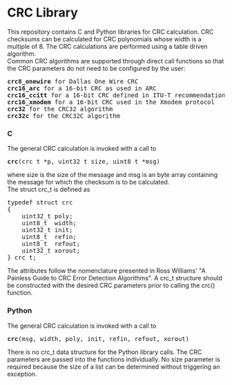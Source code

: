 # CRC Library
This repository contains C and Python libraries for CRC calculation. CRC checksums
can be calculated for CRC polynomials whose width is a multiple of 8. The CRC
calculations are performed using a table driven algorithm.<br>
Common CRC algorithms are supported through direct call functions so that the CRC
parameters do not need to be configured by the user:<br>
<pre>
<b>crc8_onewire</b> for Dallas One Wire CRC
<b>crc16_arc</b> for a 16-bit CRC as used in ARC
<b>crc16_ccitt</b> for a 16-bit CRC defined in ITU-T recommendations
<b>crc16_xmodem</b> for a 16-bit CRC used in the Xmodem protocol
<b>crc32</b> for the CRC32 algorithm
<b>crc32c</b> for the CRC32C algorithm
</pre>

<h3>C</h3>
The general CRC calculation is invoked with a call to<br>

<pre>
<b>crc</b>(crc_t *p, uint32_t size, uint8_t *msg)
</pre>

where size is the size of the message and msg is an byte array containing the
message for which the checksum is to be calculated.<br>
The struct crc_t is defined as<br>
<pre>
typedef struct crc
{
    uint32_t poly;
    uint8_t  width;
    uint32_t init;
    uint8_t  refin;
    uint8_t  refout;
    uint32_t xorout;
} crc_t;
</pre>

The attributes follow the nomenclature presented in Ross Williams' "A Painless Guide
to CRC Error Detection Algorithms". A crc_t structure should be constructed with the
desired CRC parameters prior to calling the crc() function.<br>

<h3>Python</h3>
The general CRC calculation is invoked with a call to<br>

<pre>
<b>crc</b>(msg, width, poly, init, refin, refout, xorout)
</pre>

There is no crc_t data structure for the Python library calls. The CRC parameters
are passed into the functions individually. No size parameter is required because
the size of a list can be determined without triggering an exception.

